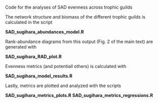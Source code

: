 
Code for the analyses of SAD evenness across trophic guilds

The network structure and biomass of the different trophic guilds is calculated in the script

**SAD_sugihara_abundances_model.R**

Rank-abundance diagrams from this output (Fig. 2 of the main text) are generated with

**SAD_sugihara_RAD_plot.R**

Evenness metrics (and potentiall others) is calculated with

**SAD_sugihara_model_results.R**

Lastly, metrics are plotted and analyzed with the scripts

**SAD_sugihara_metrics_plots.R**
**SAD_sugihara_metrics_regressions.R**
